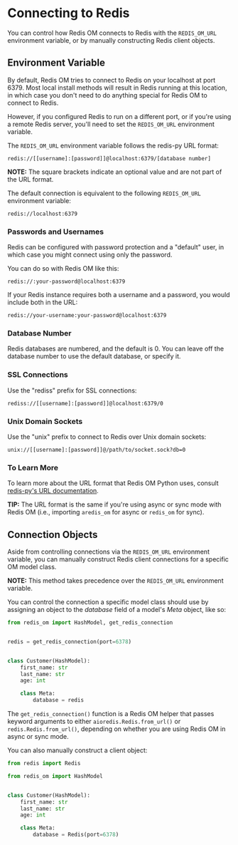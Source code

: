 # Connecting to Redis

You can control how Redis OM connects to Redis with the `REDIS_OM_URL` environment variable, or by manually constructing Redis client objects.

## Environment Variable

By default, Redis OM tries to connect to Redis on your localhost at port 6379. Most local install methods will result in Redis running at this location, in which case you don't need to do anything special for Redis OM to connect to Redis.

However, if you configured Redis to run on a different port, or if you're using a remote Redis server, you'll need to set the `REDIS_OM_URL` environment variable.

The `REDIS_OM_URL` environment variable follows the redis-py URL format:

    redis://[[username]:[password]]@localhost:6379/[database number]

**NOTE:** The square brackets indicate an optional value and are not part of the URL format.

The default connection is equivalent to the following `REDIS_OM_URL` environment variable:

    redis://localhost:6379

### Passwords and Usernames

Redis can be configured with password protection and a "default" user, in which case you might connect using only the password.

You can do so with Redis OM like this:

    redis://:your-password@localhost:6379

If your Redis instance requires both a username and a password, you would include both in the URL:

    redis://your-username:your-password@localhost:6379

### Database Number

Redis databases are numbered, and the default is 0. You can leave off the database number to use the default database, or specify it.

### SSL Connections

Use the "rediss" prefix for SSL connections:

    rediss://[[username]:[password]]@localhost:6379/0

### Unix Domain Sockets

Use the "unix" prefix to connect to Redis over Unix domain sockets:

    unix://[[username]:[password]]@/path/to/socket.sock?db=0

### To Learn More

To learn more about the URL format that Redis OM Python uses, consult [redis-py's URL documentation](https://redis-py.readthedocs.io/en/stable/#redis.Redis.from_url).

**TIP:** The URL format is the same if you're using async or sync mode with Redis OM (i.e., importing `aredis_om` for async or `redis_om` for sync).

## Connection Objects

Aside from controlling connections via the `REDIS_OM_URL` environment variable, you can manually construct Redis client connections for a specific OM model class.

**NOTE:** This method takes precedence over the `REDIS_OM_URL` environment variable.

You can control the connection a specific model class should use by assigning an object to the *database* field of a model's _Meta_ object, like so:

```python
from redis_om import HashModel, get_redis_connection


redis = get_redis_connection(port=6378)


class Customer(HashModel):
    first_name: str
    last_name: str
    age: int

    class Meta:
        database = redis
```

The `get_redis_connection()` function is a Redis OM helper that passes keyword arguments to either `aioredis.Redis.from_url()` or `redis.Redis.from_url()`, depending on whether you are using Redis OM in async or sync mode.

You can also manually construct a client object:

```python
from redis import Redis

from redis_om import HashModel


class Customer(HashModel):
    first_name: str
    last_name: str
    age: int

    class Meta:
        database = Redis(port=6378)
```

